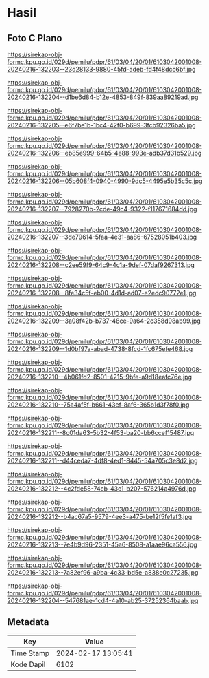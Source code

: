 # Hasil

## Foto C Plano

https://sirekap-obj-formc.kpu.go.id/029d/pemilu/pdpr/61/03/04/20/01/6103042001008-20240216-132203--23d28133-9880-45fd-adeb-fd4f48dcc6bf.jpg

https://sirekap-obj-formc.kpu.go.id/029d/pemilu/pdpr/61/03/04/20/01/6103042001008-20240216-132204--d1be6d84-b12e-4853-849f-839aa89219ad.jpg

https://sirekap-obj-formc.kpu.go.id/029d/pemilu/pdpr/61/03/04/20/01/6103042001008-20240216-132205--e6f7be1b-1bc4-42f0-b699-3fcb92326ba5.jpg

https://sirekap-obj-formc.kpu.go.id/029d/pemilu/pdpr/61/03/04/20/01/6103042001008-20240216-132206--eb85e999-64b5-4e88-993e-adb37d31b529.jpg

https://sirekap-obj-formc.kpu.go.id/029d/pemilu/pdpr/61/03/04/20/01/6103042001008-20240216-132206--05b608f4-0940-4990-9dc5-4495e5b35c5c.jpg

https://sirekap-obj-formc.kpu.go.id/029d/pemilu/pdpr/61/03/04/20/01/6103042001008-20240216-132207--7928270b-2cde-49c4-9322-f117671684dd.jpg

https://sirekap-obj-formc.kpu.go.id/029d/pemilu/pdpr/61/03/04/20/01/6103042001008-20240216-132207--3de79614-5faa-4e31-aa86-67528051b403.jpg

https://sirekap-obj-formc.kpu.go.id/029d/pemilu/pdpr/61/03/04/20/01/6103042001008-20240216-132208--c2ee59f9-64c9-4c1a-9def-07daf9267313.jpg

https://sirekap-obj-formc.kpu.go.id/029d/pemilu/pdpr/61/03/04/20/01/6103042001008-20240216-132208--8fe34c5f-eb00-4d1d-ad07-e2edc90772e1.jpg

https://sirekap-obj-formc.kpu.go.id/029d/pemilu/pdpr/61/03/04/20/01/6103042001008-20240216-132209--3a08f42b-b737-48ce-9a64-2c358d98ab99.jpg

https://sirekap-obj-formc.kpu.go.id/029d/pemilu/pdpr/61/03/04/20/01/6103042001008-20240216-132209--1d0bf97a-abad-4738-8fcd-1fc675efe468.jpg

https://sirekap-obj-formc.kpu.go.id/029d/pemilu/pdpr/61/03/04/20/01/6103042001008-20240216-132210--4b061fd2-8501-4215-9bfe-a9d18eafc76e.jpg

https://sirekap-obj-formc.kpu.go.id/029d/pemilu/pdpr/61/03/04/20/01/6103042001008-20240216-132210--75a4af5f-b661-43ef-8af6-365b1d3f78f0.jpg

https://sirekap-obj-formc.kpu.go.id/029d/pemilu/pdpr/61/03/04/20/01/6103042001008-20240216-132211--8c01da63-5b32-4f53-ba20-bb6ccef15487.jpg

https://sirekap-obj-formc.kpu.go.id/029d/pemilu/pdpr/61/03/04/20/01/6103042001008-20240216-132211--d44ceda7-4df8-4ed1-8445-54a705c3e8d2.jpg

https://sirekap-obj-formc.kpu.go.id/029d/pemilu/pdpr/61/03/04/20/01/6103042001008-20240216-132212--4c2fde58-74cb-43c1-b207-576214a4976d.jpg

https://sirekap-obj-formc.kpu.go.id/029d/pemilu/pdpr/61/03/04/20/01/6103042001008-20240216-132212--b4ac67a5-9579-4ee3-a475-be12f5fe1af3.jpg

https://sirekap-obj-formc.kpu.go.id/029d/pemilu/pdpr/61/03/04/20/01/6103042001008-20240216-132213--7e4b9d96-2351-45a6-8508-a1aae96ca556.jpg

https://sirekap-obj-formc.kpu.go.id/029d/pemilu/pdpr/61/03/04/20/01/6103042001008-20240216-132213--7a82ef96-a9ba-4c33-bd5e-a838e0c27235.jpg

https://sirekap-obj-formc.kpu.go.id/029d/pemilu/pdpr/61/03/04/20/01/6103042001008-20240216-132204--547681ae-1cd4-4a10-ab25-37252364baab.jpg


## Metadata

| Key        | Value               |
| ---------- | ------------------- |
| Time Stamp | 2024-02-17 13:05:41 |
| Kode Dapil | 6102                |



